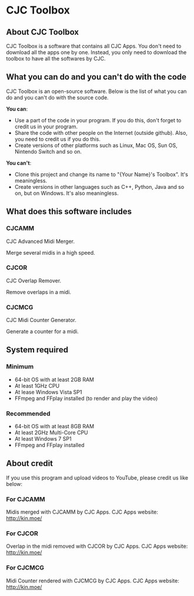 # CJC Toolbox
 
## About CJC Toolbox

CJC Toolbox is a software that contains all CJC Apps. You don't need to download all the apps one by one. Instead, you only need to download the toolbox to have all the softwares by CJC.

## What you can do and you can't do with the code

CJC Toolbox is an open-source software. Below is the list of what you can do and you can't do with the source code.

**You can**:

+ Use a part of the code in your program. If you do this, don't forget to credit us in your program.
+ Share the code with other people on the Internet (outside github). Also, you need to credit us if you do this.
+ Create versions of other platforms such as Linux, Mac OS, Sun OS, Nintendo Switch and so on.

**You can't**:

+ Clone this project and change its name to "{Your Name}'s Toolbox". It's meaningless.
+ Create versions in other languages such as C++, Python, Java and so on, but on Windows. It's also meaningless.

## What does this software includes

### CJCAMM

CJC Advanced Midi Merger.

Merge several midis in a high speed.

### CJCOR

CJC Overlap Remover.

Remove overlaps in a midi.

### CJCMCG

CJC Midi Counter Generator.

Generate a counter for a midi.

## System required

### Minimum

+ 64-bit OS with at least 2GB RAM
+ At least 1GHz CPU
+ At lease Windows Vista SP1
+ FFmpeg and FFplay installed (to render and play the video)

### Recommended

+ 64-bit OS with at least 8GB RAM
+ At least 2GHz Multi-Core CPU
+ At least Windows 7 SP1
+ FFmpeg and FFplay installed

## About credit

If you use this program and upload videos to YouTube, please credit us like below:

### For CJCAMM

Midis merged with CJCAMM by CJC Apps.
CJC Apps website: http://kin.moe/

### For CJCOR

Overlap in the midi removed with CJCOR by CJC Apps.
CJC Apps website: http://kin.moe/

### For CJCMCG

Midi Counter rendered with CJCMCG by CJC Apps.
CJC Apps website: http://kin.moe/